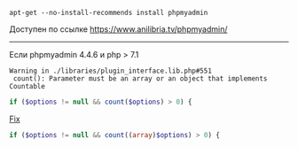 ```
apt-get --no-install-recommends install phpmyadmin
```

Доступен по ссылке https://www.anilibria.tv/phpmyadmin/

<hr/>

Если phpmyadmin 4.4.6 и php > 7.1 
```
Warning in ./libraries/plugin_interface.lib.php#551
 count(): Parameter must be an array or an object that implements Countable
```

```php
if ($options != null && count($options) > 0) {
```

<a href="https://medium.com/@chaloemphonthipkasorn/%E0%B9%81%E0%B8%81%E0%B9%89-bug-phpmyadmin-php7-2-ubuntu-16-04-92b287090b01">Fix</a>
 ```php
if ($options != null && count((array)$options) > 0) {
 ```
